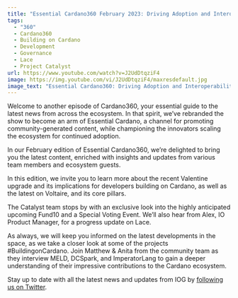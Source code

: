 ```yaml
---
title: "Essential Cardano360 February 2023: Driving Adoption and Interoperability"
tags:
  - "360"
  - Cardano360
  - Building on Cardano
  - Development
  - Governance
  - Lace
  - Project Catalyst
url: https://www.youtube.com/watch?v=J2UdDtqziF4
image: https://img.youtube.com/vi/J2UdDtqziF4/maxresdefault.jpg
image_text: "Essential Cardano360: Driving Adoption and Interoperability"
---
```


Welcome to another episode of Cardano360, your essential guide to the latest news from across the ecosystem. In that spirit, we’ve rebranded the show to become an arm of Essential Cardano, a channel for promoting community-generated content, while championing the innovators scaling the ecosystem for continued adoption.

In our February edition of Essential Cardano360, we’re delighted to bring you the latest content, enriched with insights and updates from various team members and ecosystem guests.

In this edition, we invite you to learn more about the recent Valentine upgrade and its implications for developers building on Cardano, as well as the latest on Voltaire, and its core pillars.

The Catalyst team stops by with an exclusive look into the highly anticipated upcoming Fund10 and a Special Voting Event. We’ll also hear from Alex, IO Product Manager, for a progress update on Lace.

As always, we will keep you informed on the latest developments in the space, as we take a closer look at some of the projects #BuildingonCardano. Join Matthew & Anita from the community team as they interview MELD, DCSpark, and ImperatorLang to gain a deeper understanding of their impressive contributions to the Cardano ecosystem.

Stay up to date with all the latest news and updates from IOG by [following us on Twitter](https://twitter.com/InputOutputHK).
